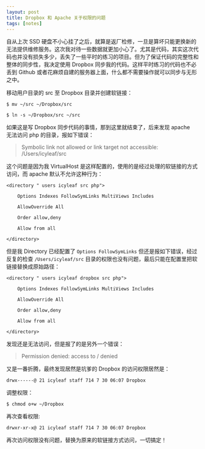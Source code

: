 ```yaml
---
layout: post
title: Dropbox 和 Apache 关于权限的问题
tags: [notes]
---
```


自从上次 SSD 硬盘不小心挂了之后，就算是返厂检修，一旦是算坏只能更换新的无法提供维修服务。这次我对待一些数据就更加小心了。尤其是代码，其实这次代码也并没有损失多少，丢失了一些平时的练习的项目。但为了保证代码的完整性和整体的同步性，我决定使用 Dropbox 同步我的代码。这样平时练习的代码也不必丢到 Github 或者花麻烦自建的服务器上面，什么都不需要操作就可以同步与无形之中。

移动用户目录的 src 至 Dropbox 目录并创建软链接：
    
    $ mv ~/src ~/Dropbox/src
    
    $ ln -s ~/Dropbox/src ~/src
    

如果这是写 Dropbox 同步代码的事情，那到这里就结束了，后来发现 apache  
无法访问 php 的目录，报如下错误：

> Symbolic link not allowed or link target not accessible:  
/Users/icyleaf/src

这个问题是因为我 VirtualHost 是这样配置的，使用的是经过处理的软链接的方式访问，而 apache 默认不允许这种行为：
    
    <directory " users icyleaf src php">
    
        Options Indexes FollowSymLinks MultiViews Includes
    
        AllowOverride All
    
        Order allow,deny
    
        Allow from all
    
    </directory>
    

但是我 Directory 已经配置了 `Options FollowSymLinks` 但还是报如下错误，经过反复的检查 `/Users/icyleaf/src` 目录的权限也没有问题，最后只能在配置里把软链接替换成原始路径：
    
    <directory " users icyleaf dropbox src php">
    
        Options Indexes FollowSymLinks MultiViews Includes
    
        AllowOverride All
    
        Order allow,deny
    
        Allow from all
    
    </directory>
    

发现还是无法访问，但是报了的是另外一个错误：

> Permission denied: access to / denied

又是一番折腾，最终发现居然是坑爹的 Dropbox 的访问权限居然是：
    
    drwx------@ 21 icyleaf staff 714 7 30 06:07 Dropbox
    

调整权限：
    
    $ chmod o+w ~/Dropbox
    

再次查看权限:
    
    drwxr-xr-x@ 21 icyleaf staff 714 7 30 06:07 Dropbox
    

再次访问权限没有问题，替换为原来的软链接方式访问，一切搞定！
